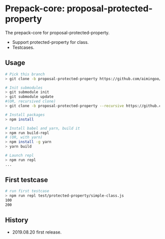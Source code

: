 # Prepack-core: proposal-protected-property

The prepack-core  for proposal-protected-property.

 - Support protected-property for class.
 - Testcases.



## Usage

```bash
# Pick this branch
> git clone -b proposal-protected-property https://github.com/aimingoo/prepack-core

# Init submodules
> git submodule init
> git submodule update
#(OR, recursived clone)
> git clone -b proposal-protected-property --recursive https://github.com/aimingoo/prepack-core

# Install packages
> npm install

# Install babel and yarn, build it
> npm run build-repl
# (OR, with yarn)
> npm install -g yarn
> yarn build

# Launch repl
> npm run repl
...
```



## First testcase

```bash
# run first testcase
> npm run repl test/protected-property/simple-class.js
100
200
```


## History

* 2019.08.20	first release.

